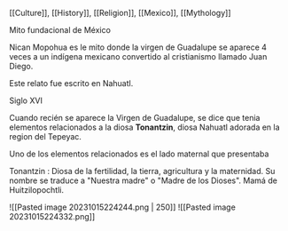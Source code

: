 [[Culture]], [[History]], [[Religion]], [[Mexico]], [[Mythology]]

Mito fundacional de México

Nican Mopohua es le mito donde la virgen de Guadalupe se aparece 4 veces a un indígena mexicano convertido al cristianismo llamado Juan Diego. 

Este relato fue escrito en Nahuatl.

Siglo XVI

Cuando recién se aparece la Virgen de Guadalupe, se dice que tenia elementos relacionados a la diosa **Tonantzin**, diosa Nahuatl adorada en la region del Tepeyac.

Uno de los elementos relacionados es el lado maternal que presentaba

Tonantzin : Diosa de la fertilidad, la tierra, agricultura y la maternidad. Su nombre se traduce a "Nuestra madre" o "Madre de los Dioses". Mamá de Huitzilopochtli. 

![[Pasted image 20231015224244.png | 250]]
![[Pasted image 20231015224332.png]]